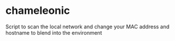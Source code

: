 # chameleonic
Script to scan the local network and change your MAC address and hostname to blend into the environment
